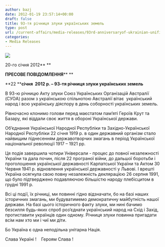 ```yaml
---
author: bazj
date: 2012-01-19 23:57:14+00:00
draft: false
title: 93-тя річниця злуки українських земель
type: post
url: /current-affairs/media-releases/93rd-anniversaryof-ukrainian-unification-act/
categories:
- Media Releases
---
```


[![](http://www.ozeukes.com/wp-content/uploads/2012/01/zCYOA-Web-letterhead-color-600-pxls.jpg)
](http://www.ozeukes.com/wp-content/uploads/2012/01/zCYOA-Web-letterhead-color-600-pxls.jpg)


20-го січня 2012** **




**ПРЕCОВЕ ПОВІДОМЛЕННЯ**** **




**22 ****січня  2012 р. ****–**** 93-тя річниця злуки українських земель**


В 93-ю річницю Акту злуки Cоюз Українських Організацій Aвстралії (CУОA) разом з українською спільнотою Aвстралії вітає  український народ і всю українську діяспору в день соборності українських земель.

Рівночасно клонимо голови перед маєстатом пам’яті Героїв Крут та Базару, які віддали своє життя в обороні Української держави.

Об’єднання Української Народної Республіки та Західно-Української Народної Республіки 22 січня 1919 р. в один державний організм стало найвищим піднесенням державотворчих змагань в період Української національної революції 1917 – 1921 рр.

Ця подія завершила чотири Універсали - процес до повної незалежності України та дала почин, після 22 програної війни, до дальшої боротьби і проголошення української державності Карпатської України та Актом 30 Червня 1941 р. відновлення української державності у Львові. І врешті Україна осягнула свою повну незалежність деклярацїєю 26 серпня 1991, що було підтверджено подавляючою більшістю народу плебісцитом в грудні 1991 р.

Всі ці події, їх річниці, ми повинні гідно відзначати, бо на базі наших історичних змагань, ми будуватимемо демократичну майбутність нашої держави. На базі цього історичного факту злуки, ми нині бачимо безсилля будь-яких спроб роз’єднати український народ на Схід і Захід, протиставити українців один одному. Річниця злуки повинна пригадати всім нам хто ми і чиї ми діти.

Бо Україна є одна неподільна унітарна Нація.

Слава Україні !    Героям Слава !
